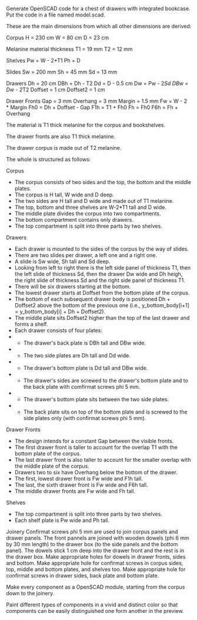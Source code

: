 Generate OpenSCAD code for a chest of drawers with integrated bookcase. Put the code in a file named model.scad.

These are the main dimensions from which all other dimensions are derived:

Corpus
H = 230 cm
W = 80 cm
D = 23 cm

Melanine material thickness
T1 = 19 mm
T2 = 12 mm

Shelves
Pw = W - 2*T1
Ph = D

Slides
Sw = 200 mm
Sh = 45 mm
Sd = 13 mm

Drawers
Dh = 20 cm
DBh = Dh - T2
Dd = D - 0.5 cm
Dw = Pw - 2*Sd
DBw = Dw - 2*T2
Doffset = 1 cm
Doffset2 = 1 cm

Drawer Fronts
Gap = 3 mm
Overhang = 3 mm
Margin = 1.5 mm
Fw = W - 2 * Margin
Fh0 = Dh + Doffset - Gap
F1h = T1 + Fh0
Fh = Fh0
F6h = Fh + Overhang


The material is T1 thick melanine for the corpus and bookshelves.

The drawer fronts are also T1 thick melanine.

The drawer corpus is made out of T2 melanine.

The whole is structured as follows:

Corpus
- The corpus consists of two sides and the top, the bottom and the middle plates.
- The corpus is H tall, W wide and D deep.
- The two sides are H tall and D wide and made out of T1 melanine.
- The top, bottom and three shelves are W-2*T1 tall and D wide.
- The middle plate divides the corpus into two compartments.
- The bottom compartment contains only drawers.
- The top compartment is split into three parts by two shelves.

Drawers
- Each drawer is mounted to the sides of the corpus by the way of slides.
- There are two slides per drawer, a left one and a right one.
- A slide is Sw wide, Sh tall and Sd deep.
- Looking from left to right there is the left side panel of thickness T1, then the left slide of thickness Sd, then the drawer Dw wide and Dh heigh, the right slide of thickness Sd and the right side panel of thickness T1. 
- There will be six drawers starting at the bottom.
- The lowest drawer starts at Doffset from the bottom plate of the corpus.
- The bottom of each subsequent drawer body is positioned Dh + Doffset2 above the bottom of the previous one (i.e., y_bottom_body[i+1] = y_bottom_body[i] + Dh + Doffset2).
- The middle plate sits Doffset2 higher than the top of the last drawer and forms a shelf.
- Each drawer consists of four plates:
- - The drawer's back plate is DBh tall and DBw wide.
- - The two side plates are Dh tall and Dd wide.
- - The drawer's bottom plate is Dd tall and DBw wide.
- - The drawer's sides are screwed to the drawer's bottom plate and to the back plate with comfirmat screws phi 5 mm.
- - The drawer's bottom plate sits between the two side plates.
- - The back plate sits on top of the bottom plate and is screwed to the side plates only (with confirmat screws phi 5 mm).

Drawer Fronts
- The design intends for a constant Gap between the visible fronts.
- The first drawer front is taller to account for the overlap T1 with the bottom plate of the corpus.
- The last drawer front is also taller to account for the smaller overlap with the middle plate of the corpus.
- Drawers two to six have Overhang below the bottom of the drawer.
- The first, lowest drawer front is Fw wide and F1h tall.
- The last, the sixth drawer front is Fw wide and F6h tall.
- The middle drawer fronts are Fw wide and Fh tall.

Shelves
- The top compartment is split into three parts by two shelves.
- Each shelf plate is Pw wide and Ph tall.

Joinery
Confirmat screws phi 5 mm are used to join corpus panels and drawer panels.
The front pannels are joined with wooden dowels (phi 6 mm by 30 mm length) to the drawer box (to the side panels and the bottom panel).
The dowels stick 1 cm deep into the drawer front and the rest is in the drawer box.
Make appropriate holes for dowels in drawer fronts, sides and bottom.
Make appropriate hole for confirmat screws in corpus sides, top, middle and bottom plates, and shelves too.
Make appropriate hole for confirmat screws in drawer sides, back plate and bottom plate.

Make every component as a OpenSCAD module, starting from the corpus down to the joinery.

Paint different types of components in a vivid and distinct color so that components can be easily distinguished one form another in the preview.

